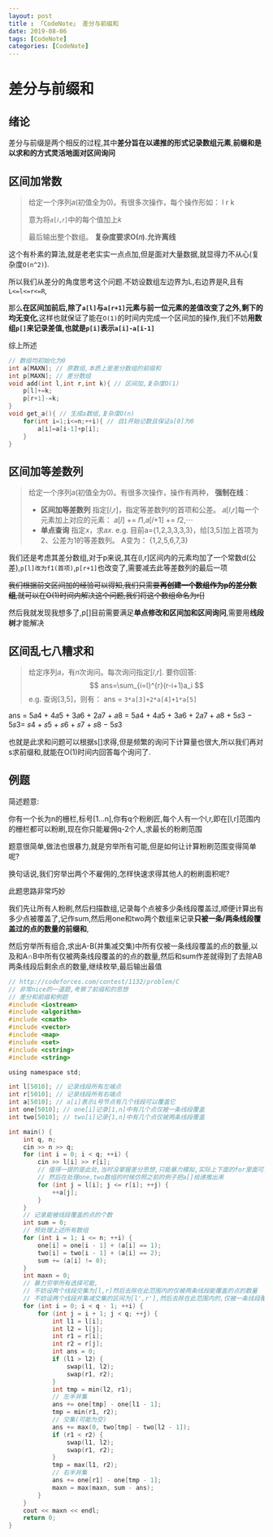 ```yaml
---
layout: post
title : 「CodeNote」 差分与前缀和
date: 2019-08-06
tags: [CodeNote]
categories: [CodeNote]
---
```


# 差分与前缀和

## 绪论

差分与前缀是两个相反的过程,其中**差分旨在以递推的形式记录数组元素**,**前缀和是以求和的方式灵活地面对区间询问**

## 区间加常数

>给定一个序列𝑎(初值全为0)。有很多次操作，每个操作形如： l r k 
>
>意为将```𝑎[𝑙,𝑟]```中的每个值加上𝑘
>
>最后输出整个数组。 **复杂度要求O(𝑛).允许离线**

这个有朴素的算法,就是老老实实一点点加,但是面对大量数据,就显得力不从心(复杂度```O(n^2)```).

所以我们从差分的角度思考这个问题.不妨设数组左边界为L,右边界是R,且有```L<=l<=r<=R```,

那么**在区间加前后,除了```a[l]```与```a[r+1]```元素与前一位元素的差值改变了之外,剩下的均无变化**,这样也就保证了能在```O(1)```的时间内完成一个区间加的操作,我们不妨**用数组```p[]```来记录差值,也就是```p[i]```表示```a[i]-a[i-1]```**

综上所述  

```c
// 数组均初始化为0
int a[MAXN]; // 原数组,本质上是差分数组的前缀和
int p[MAXN]; // 差分数组
void add(int l,int r,int k){ // 区间加,复杂度O(1)
    p[l]+=k;
    p[r+1]-=k;
}
void get_a(){ // 生成a数组,复杂度O(n)
    for(int i=1;i<=n;++i){ // 自1开始记数且保证a[0]为0
        a[i]=a[i-1]+p[i];
    }
}
```

## 区间加等差数列

>给定一个序列𝑎(初值全为0)。有很多次操作，操作有两种， **强制在线**：
>- **区间加等差数列**
>  指定[𝑙,𝑟]，指定等差数列𝑓的首项和公差。 𝑎[𝑙,𝑟]每一个元素加上对应的元素：
>  𝑎[𝑙] += 𝑓1,𝑎[𝑙+1] += 𝑓2,⋯
>- **单点查询**
>  指定𝑥，求𝑎𝑥.
>  e.g. 目前a={1,2,3,3,3,3}，给[3,5]加上首项为2、公差为1的等差数列。
>  A变为： {1,2,5,6,7,3}

我们还是考虑其差分数组,对于p来说,其在(l,r]区间内的元素均加了一个常数d(公差),```p[l]改为f1(首项)```,```p[r+1]```也改变了,需要减去此等差数列的最后一项

~~我们根据前文区间加的经验可以得知,我们只需要**再创建一个数组作为p的差分数组**,就可以在O(1)时间内解决这个问题,我们将这个数组命名为r[]~~

然后我就发现我想多了,p[]目前需要满足**单点修改和区间加和区间询问**,需要用**线段树**才能解决

## 区间乱七八糟求和

> 给定序列𝑎，有𝑛次询问。每次询问指定[𝑙,𝑟].
> 要你回答:
> $$
> ans=\sum_{i=l}^{r}(r-i+1)a_i
> $$
> e.g. 查询[3,5]，则有：
> ans = ```3*a[3]+2*a[4]+1*a[5]```

ans = 5𝑎4 + 4𝑎5 + 3𝑎6 + 2𝑎7 + 𝑎8 =  5𝑎4 + 4𝑎5 + 3𝑎6 + 2𝑎7 + 𝑎8 + 5𝑠3 − 5𝑠3= 𝑠4 + 𝑠5 + 𝑠6 + 𝑠7 + 𝑠8 − 5𝑠3

也就是此求和问题可以根据s[]求得,但是频繁的询问下计算量也很大,所以我们再对s求前缀和,就能在O(1)时间内回答每个询问了.

## 例题



简述题意:

你有一个长为n的栅栏,标号[1...n],你有q个粉刷匠,每个人有一个l,r,即在[l,r]范围内的栅栏都可以粉刷,现在你只能雇佣q-2个人,求最长的粉刷范围



题意很简单,做法也很暴力,就是穷举所有可能,但是如何让计算粉刷范围变得简单呢?

换句话说,我们穷举出两个不雇佣的,怎样快速求得其他人的粉刷面积呢?

此题思路非常巧妙

我们先让所有人粉刷,然后扫描数组,记录每个点被多少条线段覆盖过,顺便计算出有多少点被覆盖了,记作sum,然后用one和two两个数组来记录**只被一条/两条线段覆盖过的点的数量的前缀和**,

然后穷举所有组合,求出A-B(并集减交集)中所有仅被一条线段覆盖的点的数量,以及和A∩B中所有仅被两条线段覆盖的的点的数量,然后和sum作差就得到了去除AB两条线段后剩余点的数量,继续枚举,最后输出最值

```c
// http://codeforces.com/contest/1132/problem/C
// 非常nice的一道题,考察了前缀和的思想
// 差分和前缀和例题
#include <iostream>
#include <algorithm>
#include <cmath>
#include <vector>
#include <map>
#include <set>
#include <cstring>
#include <string>

using namespace std;

int l[5010]; // 记录线段所有左端点
int r[5010]; // 记录线段所有右端点
int a[5010]; // a[i]表示i号节点有几个线段可以覆盖它
int one[5010]; // one[i]记录[1,n]中有几个点仅被一条线段覆盖
int two[5010]; // two[i]记录{1,n]中有几个点仅被两条线段覆盖

int main() {
    int q, n;
    cin >> n >> q;
    for (int i = 0; i < q; ++i) {
        cin >> l[i] >> r[i];
        // 值得一提的是此处,当时没掌握差分思想,只能暴力模拟,实际上下面的for里面可以写成 ++p[l],--p[r+1];
        // 然后在处理one,two数组的时候仿照之前的例子把a[]给递推出来
        for (int j = l[i]; j <= r[i]; ++j) {
            ++a[j];
        }
    }
    // 记录能被线段覆盖的点的个数
    int sum = 0;
    // 预处理上述所有数组
    for (int i = 1; i <= n; ++i) {
        one[i] = one[i - 1] + (a[i] == 1);
        two[i] = two[i - 1] + (a[i] == 2);
        sum += (a[i] != 0);
    }
    int maxn = 0;
    // 暴力穷举所有选择可能,
    // 不妨设两个线段交集为[l,r]然后去除在此范围内的仅被两条线段能覆盖的点的数量
    // 不妨设两个线段并集减交集的区间为[l',r'],然后去除在此范围内的,仅被一条线段覆盖的点的数量
    for (int i = 0; i < q - 1; ++i) {
        for (int j = i + 1; j < q; ++j) {
            int l1 = l[i];
            int l2 = l[j];
            int r1 = r[i];
            int r2 = r[j];
            int ans = 0;
            if (l1 > l2) {
                swap(l1, l2);
                swap(r1, r2);
            }
            int tmp = min(l2, r1);
            // 左半并集
            ans += one[tmp] - one[l1 - 1];
            tmp = min(r1, r2);
            // 交集(可能为空)
            ans += max(0, two[tmp] - two[l2 - 1]);
            if (r1 < r2) {
                swap(l1, l2);
                swap(r1, r2);
            }
            tmp = max(l1, r2);
            // 右半并集
            ans += one[r1] - one[tmp - 1];
            maxn = max(maxn, sum - ans);
        }
    }
    cout << maxn << endl;
    return 0;
}
```

